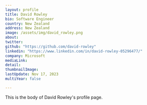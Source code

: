 ```yaml
---
layout: profile
title: David Rowley
bio: Software Engineer
country: New Zealand
address: New Zealand
image: /assets/img/david_rowley.png
about:
twitter:
github: "https://github.com/david-rowley"
linkedin: "https://www.linkedin.com/in/david-rowley-05296477/"
company: Microsoft
mediaLink: 
detail: 
thumbnailImage:
lastUpdate: Nov 17, 2023
multiYear: false

---
```


This is the body of David Rowley's profile page.
